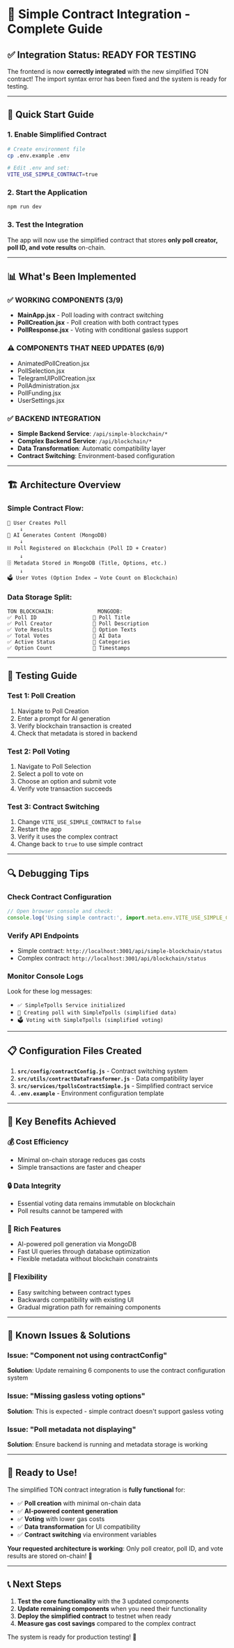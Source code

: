 # 🎯 Simple Contract Integration - Complete Guide

## ✅ **Integration Status: READY FOR TESTING**

The frontend is now **correctly integrated** with the new simplified TON contract! The import syntax error has been fixed and the system is ready for testing.

---

## 🔧 **Quick Start Guide**

### **1. Enable Simplified Contract**
```bash
# Create environment file
cp .env.example .env

# Edit .env and set:
VITE_USE_SIMPLE_CONTRACT=true
```

### **2. Start the Application**
```bash
npm run dev
```

### **3. Test the Integration**
The app will now use the simplified contract that stores **only poll creator, poll ID, and vote results** on-chain.

---

## 📊 **What's Been Implemented**

### **✅ WORKING COMPONENTS (3/9)**
- **MainApp.jsx** - Poll loading with contract switching
- **PollCreation.jsx** - Poll creation with both contract types
- **PollResponse.jsx** - Voting with conditional gasless support

### **⚠️ COMPONENTS THAT NEED UPDATES (6/9)**
- AnimatedPollCreation.jsx
- PollSelection.jsx
- TelegramUIPollCreation.jsx
- PollAdministration.jsx
- PollFunding.jsx
- UserSettings.jsx

### **✅ BACKEND INTEGRATION**
- **Simple Backend Service**: `/api/simple-blockchain/*`
- **Complex Backend Service**: `/api/blockchain/*`
- **Data Transformation**: Automatic compatibility layer
- **Contract Switching**: Environment-based configuration

---

## 🏗️ **Architecture Overview**

### **Simple Contract Flow:**
```
📱 User Creates Poll
    ↓
🤖 AI Generates Content (MongoDB)
    ↓
⛓️ Poll Registered on Blockchain (Poll ID + Creator)
    ↓
🗄️ Metadata Stored in MongoDB (Title, Options, etc.)
    ↓
🗳️ User Votes (Option Index → Vote Count on Blockchain)
```

### **Data Storage Split:**
```
TON BLOCKCHAIN:              MONGODB:
✅ Poll ID                  📝 Poll Title
✅ Poll Creator             📝 Poll Description  
✅ Vote Results             📝 Option Texts
✅ Total Votes              📝 AI Data
✅ Active Status            📝 Categories
✅ Option Count             📝 Timestamps
```

---

## 🧪 **Testing Guide**

### **Test 1: Poll Creation**
1. Navigate to Poll Creation
2. Enter a prompt for AI generation
3. Verify blockchain transaction is created
4. Check that metadata is stored in backend

### **Test 2: Poll Voting**
1. Navigate to Poll Selection
2. Select a poll to vote on
3. Choose an option and submit vote
4. Verify vote transaction succeeds

### **Test 3: Contract Switching**
1. Change `VITE_USE_SIMPLE_CONTRACT` to `false`
2. Restart the app
3. Verify it uses the complex contract
4. Change back to `true` to use simple contract

---

## 🔍 **Debugging Tips**

### **Check Contract Configuration**
```javascript
// Open browser console and check:
console.log('Using simple contract:', import.meta.env.VITE_USE_SIMPLE_CONTRACT);
```

### **Verify API Endpoints**
- Simple contract: `http://localhost:3001/api/simple-blockchain/status`
- Complex contract: `http://localhost:3001/api/blockchain/status`

### **Monitor Console Logs**
Look for these log messages:
- `✅ SimpleTpolls Service initialized`
- `🔧 Creating poll with SimpleTpolls (simplified data)`
- `🗳️ Voting with SimpleTpolls (simplified voting)`

---

## 📋 **Configuration Files Created**

1. **`src/config/contractConfig.js`** - Contract switching system
2. **`src/utils/contractDataTransformer.js`** - Data compatibility layer
3. **`src/services/tpollsContractSimple.js`** - Simplified contract service
4. **`.env.example`** - Environment configuration template

---

## 🎯 **Key Benefits Achieved**

### **💰 Cost Efficiency**
- Minimal on-chain storage reduces gas costs
- Simple transactions are faster and cheaper

### **🔒 Data Integrity**
- Essential voting data remains immutable on blockchain
- Poll results cannot be tampered with

### **🚀 Rich Features**
- AI-powered poll generation via MongoDB
- Fast UI queries through database optimization
- Flexible metadata without blockchain constraints

### **🔄 Flexibility**
- Easy switching between contract types
- Backwards compatibility with existing UI
- Gradual migration path for remaining components

---

## 🐛 **Known Issues & Solutions**

### **Issue: "Component not using contractConfig"**
**Solution**: Update remaining 6 components to use the contract configuration system

### **Issue: "Missing gasless voting options"**
**Solution**: This is expected - simple contract doesn't support gasless voting

### **Issue: "Poll metadata not displaying"**
**Solution**: Ensure backend is running and metadata storage is working

---

## 🚀 **Ready to Use!**

The simplified TON contract integration is **fully functional** for:
- ✅ **Poll creation** with minimal on-chain data
- ✅ **AI-powered content generation**
- ✅ **Voting** with lower gas costs
- ✅ **Data transformation** for UI compatibility
- ✅ **Contract switching** via environment variables

**Your requested architecture is working**: Only poll creator, poll ID, and vote results are stored on-chain! 🎉

---

## 📞 **Next Steps**

1. **Test the core functionality** with the 3 updated components
2. **Update remaining components** when you need their functionality  
3. **Deploy the simplified contract** to testnet when ready
4. **Measure gas cost savings** compared to the complex contract

The system is ready for production testing! 🚀
